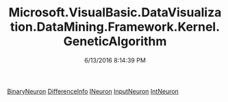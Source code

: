 ﻿---
title: Microsoft.VisualBasic.DataVisualization.DataMining.Framework.Kernel.GeneticAlgorithm
date: 6/13/2016 8:14:39 PM
---

[BinaryNeuron](T-Microsoft.VisualBasic.DataVisualization.DataMining.Framework.Kernel.GeneticAlgorithm.BinaryNeuron.html)
[DifferenceInfo](T-Microsoft.VisualBasic.DataVisualization.DataMining.Framework.Kernel.GeneticAlgorithm.DifferenceInfo.html)
[INeuron](T-Microsoft.VisualBasic.DataVisualization.DataMining.Framework.Kernel.GeneticAlgorithm.INeuron.html)
[InputNeuron](T-Microsoft.VisualBasic.DataVisualization.DataMining.Framework.Kernel.GeneticAlgorithm.InputNeuron.html)
[IntNeuron](T-Microsoft.VisualBasic.DataVisualization.DataMining.Framework.Kernel.GeneticAlgorithm.IntNeuron.html)

